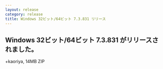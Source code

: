 ```yaml
---
layout: release
category: release
title: Windows 32ビット/64ビット 7.3.831 リリース
---
```


Windows 32ビット/64ビット 7.3.831 がリリースされました。
-------------------------------------------------------

+kaoriya, 14MB ZIP
